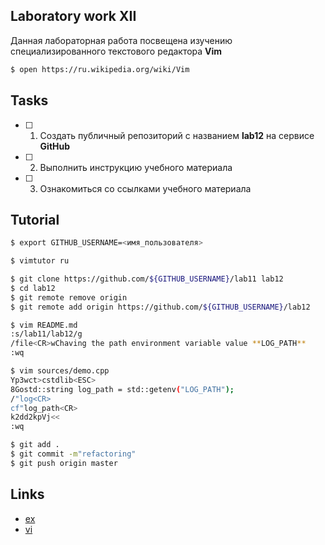 ## Laboratory work XII

Данная лабораторная работа посвещена изучению специализированного текстового редактора **Vim**

```bash
$ open https://ru.wikipedia.org/wiki/Vim
```

## Tasks

- [ ] 1. Создать публичный репозиторий с названием **lab12** на сервисе **GitHub**
- [ ] 2. Выполнить инструкцию учебного материала
- [ ] 3. Ознакомиться со ссылками учебного материала

## Tutorial

```bash
$ export GITHUB_USERNAME=<имя_пользователя>
```

```bash
$ vimtutor ru
```

```bash
$ git clone https://github.com/${GITHUB_USERNAME}/lab11 lab12
$ cd lab12
$ git remote remove origin
$ git remote add origin https://github.com/${GITHUB_USERNAME}/lab12
```

```bash
$ vim README.md
:s/lab11/lab12/g
/file<CR>wChaving the path environment variable value **LOG_PATH**
:wq
```

```bash
$ vim sources/demo.cpp
Yp3wct>cstdlib<ESC>
8Gostd::string log_path = std::getenv("LOG_PATH");
/"log<CR>
cf"log_path<CR>
k2dd2kpVj<<
:wq
```

```bash
$ git add .
$ git commit -m"refactoring"
$ git push origin master
```

## Links

- [ex](https://en.wikipedia.org/wiki/Ex_(text_editor))
- [vi](https://en.wikipedia.org/wiki/Vi)
